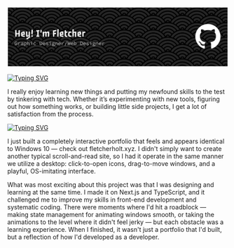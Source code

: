 ![Header](./github-header-banner.png)

[![Typing SVG](https://readme-typing-svg.demolab.com?font=Google+Sans+Code&size=33&pause=1000&color=F7F7F7&repeat=false&width=435&lines=About+me)](https://git.io/typing-svg)

I really enjoy learning new things and putting my newfound skills to the test by tinkering with tech. Whether it’s experimenting with new tools, figuring out how something works, or building little side projects, I get a lot of satisfaction from the process.


[![Typing SVG](https://readme-typing-svg.demolab.com?font=Google+Sans+Code&size=33&pause=1000&color=F7F7F7&repeat=false&width=435&lines=Recent+projects+)](https://git.io/typing-svg)

I just built a completely interactive portfolio that feels and appears identical to Windows 10 — check out fletcherholt.xyz. I didn't simply want to create another typical scroll-and-read site, so I had it operate in the same manner we utilize a desktop: click-to-open icons, drag-to-move windows, and a playful, OS-imitating interface.

What was most exciting about this project was that I was designing and learning at the same time. I made it on Next.js and TypeScript, and it challenged me to improve my skills in front-end development and systematic coding. There were moments where I'd hit a roadblock — making state management for animating windows smooth, or taking the animations to the level where it didn't feel jerky — but each obstacle was a learning experience. When I finished, it wasn't just a portfolio that I'd built, but a reflection of how I'd developed as a developer.
